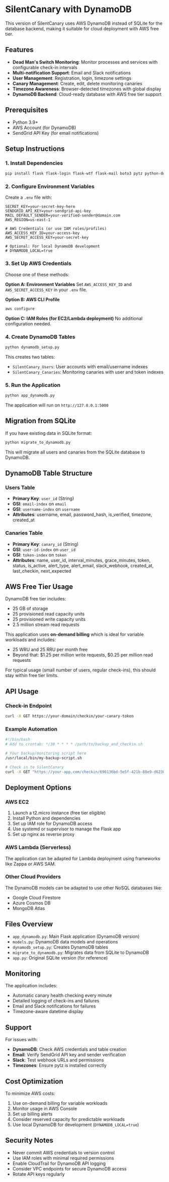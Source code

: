 # SilentCanary with DynamoDB

This version of SilentCanary uses AWS DynamoDB instead of SQLite for the database backend, making it suitable for cloud deployment with AWS free tier.

## Features

- **Dead Man's Switch Monitoring**: Monitor processes and services with configurable check-in intervals
- **Multi-notification Support**: Email and Slack notifications
- **User Management**: Registration, login, timezone settings
- **Canary Management**: Create, edit, delete monitoring canaries
- **Timezone Awareness**: Browser-detected timezones with global display
- **DynamoDB Backend**: Cloud-ready database with AWS free tier support

## Prerequisites

- Python 3.9+
- AWS Account (for DynamoDB)
- SendGrid API Key (for email notifications)

## Setup Instructions

### 1. Install Dependencies

```bash
pip install flask flask-login flask-wtf flask-mail boto3 pytz python-dotenv apscheduler requests pillow
```

### 2. Configure Environment Variables

Create a `.env` file with:

```env
SECRET_KEY=your-secret-key-here
SENDGRID_API_KEY=your-sendgrid-api-key
MAIL_DEFAULT_SENDER=your-verified-sender@domain.com
AWS_REGION=us-east-1

# AWS Credentials (or use IAM roles/profiles)
AWS_ACCESS_KEY_ID=your-access-key
AWS_SECRET_ACCESS_KEY=your-secret-key

# Optional: For local DynamoDB development
# DYNAMODB_LOCAL=true
```

### 3. Set Up AWS Credentials

Choose one of these methods:

**Option A: Environment Variables**
Set `AWS_ACCESS_KEY_ID` and `AWS_SECRET_ACCESS_KEY` in your `.env` file.

**Option B: AWS CLI Profile**
```bash
aws configure
```

**Option C: IAM Roles (for EC2/Lambda deployment)**
No additional configuration needed.

### 4. Create DynamoDB Tables

```bash
python dynamodb_setup.py
```

This creates two tables:
- `SilentCanary_Users`: User accounts with email/username indexes
- `SilentCanary_Canaries`: Monitoring canaries with user and token indexes

### 5. Run the Application

```bash
python app_dynamodb.py
```

The application will run on `http://127.0.0.1:5000`

## Migration from SQLite

If you have existing data in SQLite format:

```bash
python migrate_to_dynamodb.py
```

This will migrate all users and canaries from the SQLite database to DynamoDB.

## DynamoDB Table Structure

### Users Table
- **Primary Key**: `user_id` (String)
- **GSI**: `email-index` on `email`
- **GSI**: `username-index` on `username`
- **Attributes**: username, email, password_hash, is_verified, timezone, created_at

### Canaries Table
- **Primary Key**: `canary_id` (String)
- **GSI**: `user-id-index` on `user_id`
- **GSI**: `token-index` on `token`
- **Attributes**: name, user_id, interval_minutes, grace_minutes, token, status, is_active, alert_type, alert_email, slack_webhook, created_at, last_checkin, next_expected

## AWS Free Tier Usage

DynamoDB free tier includes:
- 25 GB of storage
- 25 provisioned read capacity units
- 25 provisioned write capacity units
- 2.5 million stream read requests

This application uses **on-demand billing** which is ideal for variable workloads and includes:
- 25 WRU and 25 RRU per month free
- Beyond that: $1.25 per million write requests, $0.25 per million read requests

For typical usage (small number of users, regular check-ins), this should stay within free tier limits.

## API Usage

### Check-in Endpoint
```bash
curl -X GET https://your-domain/checkin/your-canary-token
```

### Example Automation
```bash
#!/bin/bash
# Add to crontab: */30 * * * * /path/to/backup_and_checkin.sh

# Your backup/monitoring script here
/usr/local/bin/my-backup-script.sh

# Check in to SilentCanary
curl -X GET "https://your-app.com/checkin/696136bd-5e5f-421b-88e9-d6230bddf066"
```

## Deployment Options

### AWS EC2
1. Launch a t2.micro instance (free tier eligible)
2. Install Python and dependencies
3. Set up IAM role for DynamoDB access
4. Use systemd or supervisor to manage the Flask app
5. Set up nginx as reverse proxy

### AWS Lambda (Serverless)
The application can be adapted for Lambda deployment using frameworks like Zappa or AWS SAM.

### Other Cloud Providers
The DynamoDB models can be adapted to use other NoSQL databases like:
- Google Cloud Firestore
- Azure Cosmos DB
- MongoDB Atlas

## Files Overview

- `app_dynamodb.py`: Main Flask application (DynamoDB version)
- `models.py`: DynamoDB data models and operations
- `dynamodb_setup.py`: Creates DynamoDB tables
- `migrate_to_dynamodb.py`: Migrates data from SQLite to DynamoDB
- `app.py`: Original SQLite version (for reference)

## Monitoring

The application includes:
- Automatic canary health checking every minute
- Detailed logging of check-ins and failures
- Email and Slack notifications for failures
- Timezone-aware datetime display

## Support

For issues with:
- **DynamoDB**: Check AWS credentials and table creation
- **Email**: Verify SendGrid API key and sender verification
- **Slack**: Test webhook URLs and permissions
- **Timezones**: Ensure pytz is installed correctly

## Cost Optimization

To minimize AWS costs:
1. Use on-demand billing for variable workloads
2. Monitor usage in AWS Console
3. Set up billing alerts
4. Consider reserved capacity for predictable workloads
5. Use local DynamoDB for development (`DYNAMODB_LOCAL=true`)

## Security Notes

- Never commit AWS credentials to version control
- Use IAM roles with minimal required permissions
- Enable CloudTrail for DynamoDB API logging
- Consider VPC endpoints for secure DynamoDB access
- Rotate API keys regularly